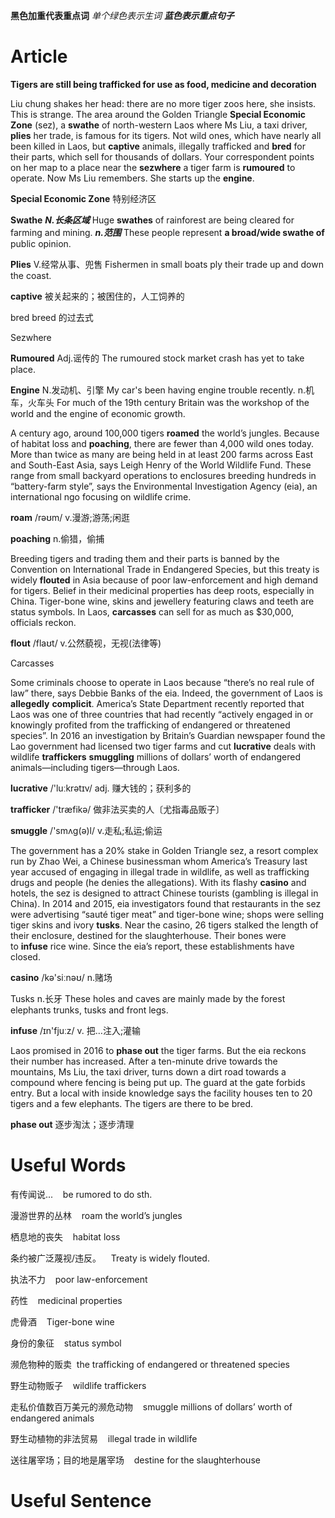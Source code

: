 **黑色加重代表重点词**
*单个绿色表示生词*
***蓝色表示重点句子***

# Article
**Tigers are still being trafficked for use as food, medicine and decoration**

  

Liu chung shakes her head: there are no more tiger zoos here, she insists. This is strange. The area around the Golden Triangle **Special Economic Zone** (sez), a **swathe** of north-western Laos where Ms Liu, a taxi driver, **plies** her trade, is famous for its tigers. Not wild ones, which have nearly all been killed in Laos, but **captive** animals, illegally trafficked and **bred** for their parts, which sell for thousands of dollars. Your correspondent points on her map to a place near the **sezwhere** a tiger farm is **rumoured** to operate. Now Ms Liu remembers. She starts up the **engine**. 

**Special Economic Zone** 特别经济区

**Swathe**
***N.长条区域***
Huge **swathes** of rainforest are being cleared for farming and mining.
***n.范围*** 
These people represent **a broad/wide swathe of** public opinion.

**Plies**
V.经常从事、兜售
Fishermen in small boats ply their trade up and down the coast.

**captive** 被关起来的；被困住的，人工饲养的

bred
breed 的过去式

Sezwhere

**Rumoured**
Adj.谣传的
The rumoured stock market crash has yet to take place.

**Engine**
N.发动机、引擎
My car's been having engine trouble recently.
n.机车，火车头
For much of the 19th century Britain was the workshop of the world and the engine of economic growth.


A century ago, around 100,000 tigers **roamed** the world’s jungles. Because of habitat loss and **poaching**, there are fewer than 4,000 wild ones today. More than twice as many are being held in at least 200 farms across East and South-East Asia, says Leigh Henry of the World Wildlife Fund. These range from small backyard operations to enclosures breeding hundreds in “battery-farm style”, says the Environmental Investigation Agency (eia), an international ngo focusing on wildlife crime.

**roam** /rəʊm/ v.漫游;游荡;闲逛

**poaching** n.偷猎，偷捕

  

Breeding tigers and trading them and their parts is banned by the Convention on International Trade in Endangered Species, but this treaty is widely **flouted** in Asia because of poor law-enforcement and high demand for tigers. Belief in their medicinal properties has deep roots, especially in China. Tiger-bone wine, skins and jewellery featuring claws and teeth are status symbols. In Laos, **carcasses** can sell for as much as $30,000, officials reckon. 

**flout** /flaʊt/ v.公然藐视，无视(法律等)

Carcasses

Some criminals choose to operate in Laos because “there’s no real rule of law” there, says Debbie Banks of the eia. Indeed, the government of Laos is **allegedly** **complicit**. America’s State Department recently reported that Laos was one of three countries that had recently “actively engaged in or knowingly profited from the trafficking of endangered or threatened species”. In 2016 an investigation by Britain’s Guardian newspaper found the Lao government had licensed two tiger farms and cut **lucrative** deals with wildlife **traffickers** **smuggling** millions of dollars’ worth of endangered animals—including tigers—through Laos.

**lucrative** /'luːkrətɪv/ adj. 赚大钱的；获利多的

**trafficker** /'træfikə/ 做非法买卖的人〔尤指毒品贩子〕

**smuggle** /'smʌg(ə)l/ v.走私;私运;偷运

  

The government has a 20% stake in Golden Triangle sez, a resort complex run by Zhao Wei, a Chinese businessman whom America’s Treasury last year accused of engaging in illegal trade in wildlife, as well as trafficking drugs and people (he denies the allegations). With its flashy **casino** and hotels, the sez is designed to attract Chinese tourists (gambling is illegal in China). In 2014 and 2015, eia investigators found that restaurants in the sez were advertising “sauté tiger meat” and tiger-bone wine; shops were selling tiger skins and ivory **tusks**. Near the casino, 26 tigers stalked the length of their enclosure, destined for the slaughterhouse. Their bones were to **infuse** rice wine. Since the eia’s report, these establishments have closed.   

**casino** /kə'siːnəʊ/ n.赌场

Tusks n.长牙
These holes and caves are mainly made by the forest elephants trunks, tusks and front legs.

**infuse** /ɪn'fjuːz/ v. 把…注入;灌输

  

Laos promised in 2016 to **phase out** the tiger farms. But the eia reckons their number has increased. After a ten-minute drive towards the mountains, Ms Liu, the taxi driver, turns down a dirt road towards a compound where fencing is being put up. The guard at the gate forbids entry. But a local with inside knowledge says the facility houses ten to 20 tigers and a few elephants. The tigers are there to be bred.

**phase out** 逐步淘汰；逐步清理


# Useful Words
有传闻说...    be rumored to do sth.

漫游世界的丛林    roam the world’s jungles

栖息地的丧失    habitat loss 

条约被广泛蔑视/违反。    Treaty is widely flouted.

执法不力    poor law-enforcement 

药性    medicinal properties 

虎骨酒    Tiger-bone wine

身份的象征    status symbol

濒危物种的贩卖  the trafficking of endangered or threatened species

野生动物贩子    wildlife traffickers 

走私价值数百万美元的濒危动物    smuggle millions of dollars’ worth of endangered animals

野生动植物的非法贸易    illegal trade in wildlife

送往屠宰场；目的地是屠宰场    destine for the slaughterhouse

# Useful Sentence
